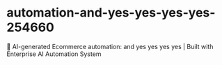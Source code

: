 # automation-and-yes-yes-yes-yes-254660
🤖 AI-generated Ecommerce automation: and yes yes yes yes | Built with Enterprise AI Automation System
